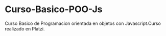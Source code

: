 # Curso-Basico-POO-Js
Curso Basico de Programacion orientada en objetos  con Javascript.Curso realizado en Platzi.
